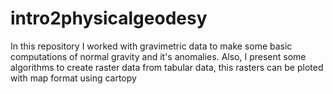 # intro2physicalgeodesy
In this repository I worked with gravimetric data to make some basic computations of normal gravity and it's anomalies. Also, I present some algorithms to create raster data from tabular data, this rasters can be ploted with map format using cartopy 
